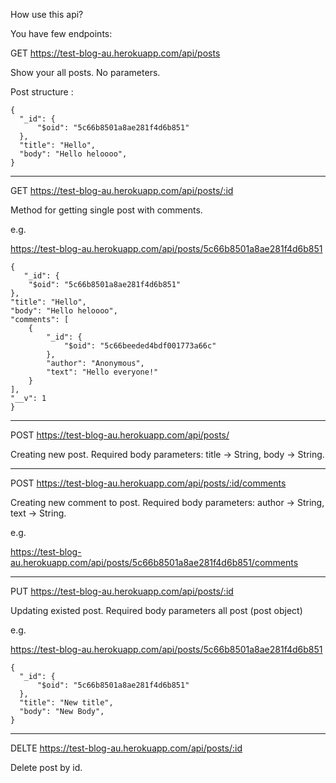 How use this api?

You have few endpoints:

GET https://test-blog-au.herokuapp.com/api/posts

Show your all posts. No parameters.

Post structure : 

  

    {
      "_id": {
          "$oid": "5c66b8501a8ae281f4d6b851"
      },
      "title": "Hello",
      "body": "Hello heloooo",
    }
    
 

--------------------------------------


GET https://test-blog-au.herokuapp.com/api/posts/:id

Method for getting single post with comments.

e.g. 

https://test-blog-au.herokuapp.com/api/posts/5c66b8501a8ae281f4d6b851


  

    {
       "_id": {
        "$oid": "5c66b8501a8ae281f4d6b851"
    },
    "title": "Hello",
    "body": "Hello heloooo",
    "comments": [
        {
            "_id": {
                "$oid": "5c66beeded4bdf001773a66c"
            },
            "author": "Anonymous",
            "text": "Hello everyone!"
        }
    ],
    "__v": 1
    }


--------------------------------------


POST https://test-blog-au.herokuapp.com/api/posts/

Creating new post. Required body parameters: title -> String, body -> String.


--------------------------------------


POST https://test-blog-au.herokuapp.com/api/posts/:id/comments

Creating new comment to post. Required body parameters: author -> String, text -> String.

e.g. 

https://test-blog-au.herokuapp.com/api/posts/5c66b8501a8ae281f4d6b851/comments


--------------------------------------


PUT https://test-blog-au.herokuapp.com/api/posts/:id

Updating existed post. Required body parameters all post (post object)

e.g.

https://test-blog-au.herokuapp.com/api/posts/5c66b8501a8ae281f4d6b851
  

    {
      "_id": {
          "$oid": "5c66b8501a8ae281f4d6b851"
      },
      "title": "New title",
      "body": "New Body",
    }
    
 

--------------------------------------

DELTE https://test-blog-au.herokuapp.com/api/posts/:id

Delete post by id.

